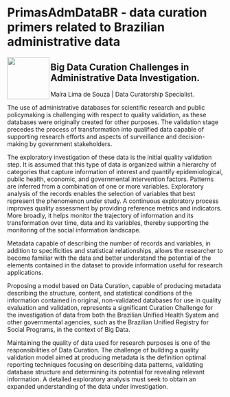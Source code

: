 # PrimasAdmDataBR - data curation primers related to Brazilian administrative data
<img align="left" width="98" src="https://github.com/user-attachments/assets/1ad5be15-8d56-40f5-8a67-792192be9c67"/> 

## Big Data Curation Challenges in Administrative Data Investigation.
Maíra Lima de Souza | Data Curatorship Specialist. 

The use of administrative databases for scientific research and public policymaking is challenging with respect to quality validation, as these databases were originally created for other purposes. The validation stage precedes the process of transformation into qualified data capable of supporting research efforts and aspects of surveillance and decision-making by government stakeholders. 

The exploratory investigation of these data is the initial quality validation step. It is assumed that this type of data is organized within a hierarchy of categories that capture information of interest and quantify epidemiological, public health, economic, and governmental intervention factors. Patterns are inferred from a combination of one or more variables. Exploratory analysis of the records enables the selection of variables that best represent the phenomenon under study.  A continuous exploratory process improves quality assessment by providing reference metrics and indicators. More broadly, it helps monitor the trajectory of information and its transformation over time, data and its variables, thereby supporting the monitoring of the social information landscape.  

Metadata capable of describing the number of records and variables, in addition to specificities and statistical relationships, allows the researcher to become familiar with the data and better understand the potential of the elements contained in the dataset to provide information useful for research applications. 

Proposing a model based on Data Curation, capable of producing metadata describing the structure, content, and statistical conditions of the information contained in original, non-validated databases for use in quality evaluation and validation, represents a significant Curation Challenge for the investigation of data from both the Brazilian Unified Health System and other governmental agencies, such as the Brazilian Unified Registry for Social Programs, in the context of Big Data. 

Maintaining the quality of data used for research purposes is one of the responsibilities of Data Curation. The challenge of building a quality validation model aimed at producing metadata is the definition optimal reporting techniques focusing on describing data patterns, validating database structure and determining its potential for revealing relevant information. A detailed exploratory analysis must seek to obtain an expanded understanding of the data under investigation. 



